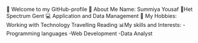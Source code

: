 👋 Welcome to my GitHub-profile
📌 About Me
Name: Summiya Yousaf
🏫Het Spectrum Gent
💻 Application and Data Management
🎯 My Hobbies:
    Working with Technology
    Travelling
    Reading
📊My skills and Interests:
    -Programming languages
    -Web Development
    -Data Analyst
    



